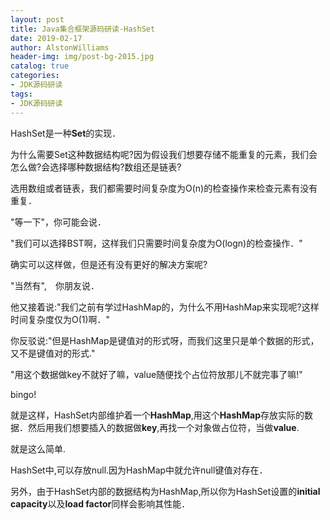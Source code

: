 ```yaml
---
layout: post
title: Java集合框架源码研读-HashSet
date: 2019-02-17
author: AlstonWilliams
header-img: img/post-bg-2015.jpg
catalog: true
categories:
- JDK源码研读
tags:
- JDK源码研读
---
```

HashSet是一种**Set**的实现．

为什么需要Set这种数据结构呢?因为假设我们想要存储不能重复的元素，我们会怎么做?会选择哪种数据结构?数组还是链表?

选用数组或者链表，我们都需要时间复杂度为O(n)的检查操作来检查元素有没有重复．

"等一下"，你可能会说．

"我们可以选择BST啊，这样我们只需要时间复杂度为O(logn)的检查操作．"

确实可以这样做，但是还有没有更好的解决方案呢?

"当然有",　你朋友说．

他又接着说:"我们之前有学过HashMap的，为什么不用HashMap来实现呢?这样时间复杂度仅为O(1)啊．"

你反驳说:"但是HashMap是键值对的形式呀，而我们这里只是单个数据的形式，又不是键值对的形式."

"用这个数据做key不就好了嘛，value随便找个占位符放那儿不就完事了嘛!"

bingo!

就是这样，HashSet内部维护着一个**HashMap**,用这个**HashMap**存放实际的数据．然后用我们想要插入的数据做**key**,再找一个对象做占位符，当做**value**.

就是这么简单.

HashSet中,可以存放null.因为HashMap中就允许null键值对存在．

另外，由于HashSet内部的数据结构为HashMap,所以你为HashSet设置的**initial capacity**以及**load factor**同样会影响其性能．
